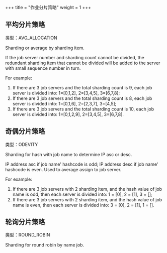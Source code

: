 +++
title = "作业分片策略"
weight = 1
+++

## 平均分片策略

类型：AVG_ALLOCATION

Sharding or average by sharding item.

If the job server number and sharding count cannot be divided, 
the redundant sharding item that cannot be divided will be added to the server with small sequence number in turn.
 
For example: 
1. If there are 3 job servers and the total sharding count is 9, each job server is divided into: 1=[0,1,2], 2=[3,4,5], 3=[6,7,8];
2. If there are 3 job servers and the total sharding count is 8, each job server is divided into: 1=[0,1,6], 2=[2,3,7], 3=[4,5];
3. If there are 3 job servers and the total sharding count is 10, each job server is divided into: 1=[0,1,2,9], 2=[3,4,5], 3=[6,7,8].

## 奇偶分片策略

类型：ODEVITY

Sharding for hash with job name to determine IP asc or desc.

IP address asc if job name' hashcode is odd;
IP address desc if job name' hashcode is even.
Used to average assign to job server.
 
For example: 
1. If there are 3 job servers with 2 sharding item, and the hash value of job name is odd, then each server is divided into: 1 = [0], 2 = [1], 3 = [];
2. If there are 3 job servers with 2 sharding item, and the hash value of job name is even, then each server is divided into: 3 = [0], 2 = [1], 1 = [].

## 轮询分片策略

类型：ROUND_ROBIN

Sharding for round robin by name job.
